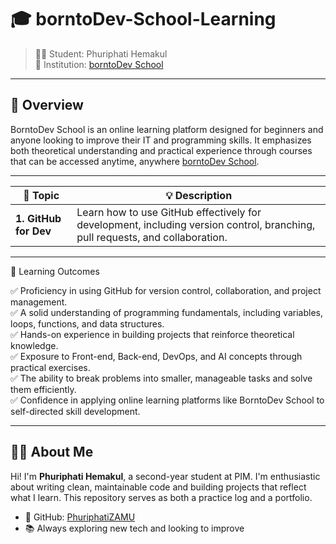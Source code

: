 # 🎓 borntoDev-School-Learning

> 👨‍🎓 Student: Phuriphati Hemakul\
> 🏫 Institution: [borntoDev School](https://school.borntodev.com/)

---

## 📖 Overview

BorntoDev School is an online learning platform designed for beginners and anyone looking to improve their IT and programming skills. It emphasizes both theoretical understanding and practical experience through courses that can be accessed anytime, anywhere [borntoDev School](https://school.borntodev.com/).

---

| 🔢 **Topic**                     | 💡 **Description**                                                                                                           |
| -------------------------------- | ---------------------------------------------------------------------------------------------------------------------------- |
| **1. GitHub for Dev**            | Learn how to use GitHub effectively for development, including version control, branching, pull requests, and collaboration. |

---

🎯 Learning Outcomes

✅ Proficiency in using GitHub for version control, collaboration, and project management.\
✅ A solid understanding of programming fundamentals, including variables, loops, functions, and data structures.\
✅ Hands-on experience in building projects that reinforce theoretical knowledge.\
✅ Exposure to Front-end, Back-end, DevOps, and AI concepts through practical exercises.\
✅ The ability to break problems into smaller, manageable tasks and solve them efficiently.\
✅ Confidence in applying online learning platforms like BorntoDev School to self-directed skill development.

---

## 🙋‍♂️ About Me

Hi! I'm **Phuriphati Hemakul**, a second-year student at PIM. I'm enthusiastic about writing clean, maintainable code and building projects that reflect what I learn. This repository serves as both a practice log and a portfolio.

- 🔗 GitHub: [PhuriphatiZAMU](https://github.com/PhuriphatiZAMU)  
- 📚 Always exploring new tech and looking to improve
